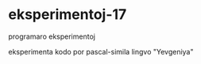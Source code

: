 # eksperimentoj-17

programaro eksperimentoj

eksperimenta kodo por pascal-simila lingvo "Yevgeniya"

